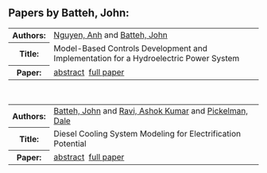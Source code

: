 <h2>Papers by Batteh, John:</h2>
<!-- Begin papers -->
<table>
<tr><th>Authors:</th><td>
<a href="../authors/author_176.html">Nguyen, Anh</a> and 
<a href="../authors/author_013.html">Batteh, John</a>
</td></tr>
<tr><th>Title:  </th><td>Model-Based Controls Development and Implementation for a Hydroelectric Power System</td></tr>
<tr><th>Paper:  </th><td><a href="../abstracts/Modelica2019abstract4A3.pdf">abstract</a>&nbsp;&nbsp;<a href="../papers/Modelica2019paper4A3.pdf">full paper</a></td></tr>
</table>
<br>
<table>
<tr><th>Authors:</th><td>
<a href="../authors/author_013.html">Batteh, John</a> and 
<a href="../authors/author_198.html">Ravi, Ashok Kumar</a> and 
<a href="../authors/author_189.html">Pickelman, Dale</a>
</td></tr>
<tr><th>Title:  </th><td>Diesel Cooling System Modeling for Electrification Potential</td></tr>
<tr><th>Paper:  </th><td><a href="../abstracts/Modelica2019abstract1D3.pdf">abstract</a>&nbsp;&nbsp;<a href="../papers/Modelica2019paper1D3.pdf">full paper</a></td></tr>
</table>
<br>
<!-- End papers -->